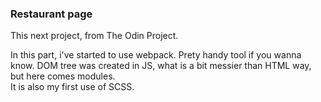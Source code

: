 ### Restaurant page
This next project, from The Odin Project. 

In this part, i've started to use webpack. Prety handy tool if you wanna know. DOM tree was created in JS, what is a bit messier than HTML way, but here comes modules. \
It is also my first use of SCSS. 
